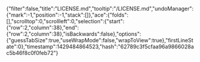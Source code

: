 {"filter":false,"title":"LICENSE.md","tooltip":"/LICENSE.md","undoManager":{"mark":-1,"position":-1,"stack":[]},"ace":{"folds":[],"scrolltop":0,"scrollleft":0,"selection":{"start":{"row":2,"column":38},"end":{"row":2,"column":38},"isBackwards":false},"options":{"guessTabSize":true,"useWrapMode":false,"wrapToView":true},"firstLineState":0},"timestamp":1429484864523,"hash":"62789c3f5cfaa96a9866028ac5b46f8c0f0feb72"}